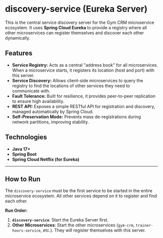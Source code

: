 # discovery-service (Eureka Server)

This is the central service discovery server for the Gym CRM microservice ecosystem. It uses **Spring Cloud Eureka** to provide a registry where all other microservices can register themselves and discover each other dynamically.

## Features

- **Service Registry:** Acts as a central "address book" for all microservices. When a microservice starts, it registers its location (host and port) with this server.
- **Service Discovery:** Allows client-side microservices to query the registry to find the locations of other services they need to communicate with.
- **Fault Tolerance:** Built for resilience, it provides peer-to-peer replication to ensure high availability.
- **REST API:** Exposes a simple RESTful API for registration and discovery, managed automatically by Spring Cloud.
- **Self-Preservation Mode:** Prevents mass de-registrations during network partitions, improving stability.

## Technologies

- **Java 17+**
- **Spring Boot**
- **Spring Cloud Netflix (for Eureka)**

---

## How to Run

The `discovery-service` must be the first service to be started in the entire microservice ecosystem. All other services depend on it to register and find each other.

**Run Order:**

1.  **`discovery-service`**: Start the Eureka Server first.
2.  **Other Microservices**: Start the other microservices (`gym-crm`, `trainer-hours-service`, etc.). They will register themselves with this server.